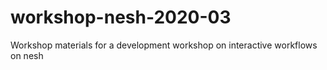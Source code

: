 # workshop-nesh-2020-03
Workshop materials for a development workshop on interactive workflows on nesh
